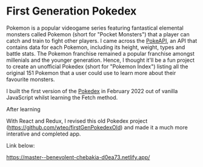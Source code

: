 # First Generation Pokedex

Pokemon is a popular videogame series featuring fantastical elemental monsters called Pokemon (short for "Pocket Monsters") that a player can catch and train to fight other players. I came across the <a href="https://pokeapi.co/">PokeAPI</a>, an API that contains data for each Pokemon, including its height, weight, types and battle stats. The Pokemon franchise remained a popular franchise amongst millenials and the younger generation. Hence, I thought it'll be a fun project to create an unofficial Pokedex (short for "Pokemon Index") listing all the original 151 Pokemon that a user could use to learn more about their favourite monsters.

I built the first version of the <a href="https://github.com/wteo/firstGenPokedexOld">Pokedex</a> in February 2022 out of vanilla JavaScript whilst learning the Fetch method.


After learning 

With React and Redux, I revised this old Pokedex project (https://github.com/wteo/firstGenPokedexOld) and made it a much more interative and completed app.

Link below: 

https://master--benevolent-chebakia-d0ea73.netlify.app/

